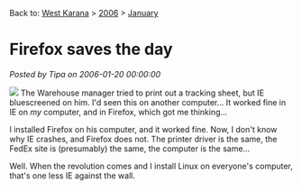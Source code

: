Back to: [West Karana](/posts/westkarana.md) > [2006](/posts/2006/westkarana.md) > [January](./westkarana.md)
# Firefox saves the day

*Posted by Tipa on 2006-01-20 00:00:00*

![](http://sfx-images.mozilla.org/affiliates/Buttons/180x60/safer.gif) The Warehouse manager tried to print out a tracking sheet, but IE bluescreened on him. I'd seen this on another computer... It worked fine in IE on *my* computer, and in Firefox, which got me thinking...

I installed Firefox on his computer, and it worked fine. Now, I don't know why IE crashes, and Firefox does not. The printer driver is the same, the FedEx site is (presumably) the same, the computer is the same...

Well. When the revolution comes and I install Linux on everyone's computer, that's one less IE against the wall.
